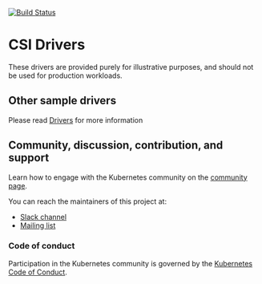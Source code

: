 [![Build Status](https://travis-ci.org/kubernetes-csi/drivers.svg?branch=master)](https://travis-ci.org/kubernetes-csi/drivers)
# CSI Drivers

These drivers are provided purely for illustrative purposes, and should not be used for production workloads.

## Other sample drivers
Please read [Drivers](https://kubernetes-csi.github.io/docs/Drivers.html) for more information

## Community, discussion, contribution, and support

Learn how to engage with the Kubernetes community on the [community page](http://kubernetes.io/community/).

You can reach the maintainers of this project at:

- [Slack channel](https://kubernetes.slack.com/messages/sig-storage)
- [Mailing list](https://groups.google.com/forum/#!forum/kubernetes-sig-storage)

### Code of conduct

Participation in the Kubernetes community is governed by the [Kubernetes Code of Conduct](code-of-conduct.md).

[owners]: https://git.k8s.io/community/contributors/guide/owners.md
[Creative Commons 4.0]: https://git.k8s.io/website/LICENSE
